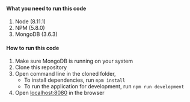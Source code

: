 #### What you need to run this code

1. Node (8.11.1)
2. NPM (5.8.0)
3. MongoDB (3.6.3)

#### How to run this code

1. Make sure MongoDB is running on your system
2. Clone this repository
3. Open command line in the cloned folder,
   - To install dependencies, run `npm install`
   - To run the application for development, run `npm run development`
4. Open [localhost:8080](http://localhost:8080/) in the browser
